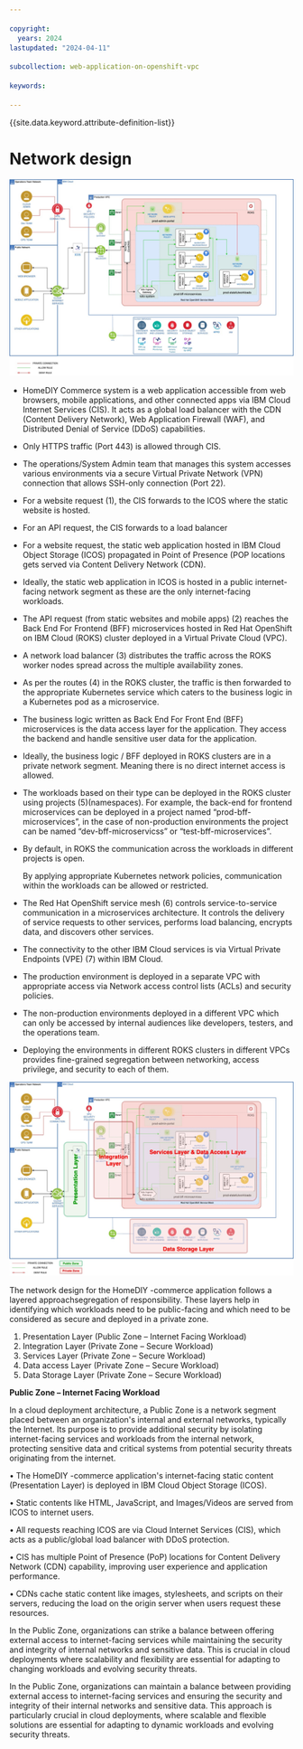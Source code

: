 ```yaml
---

copyright:
  years: 2024
lastupdated: "2024-04-11"

subcollection: web-application-on-openshift-vpc

keywords:

---
```


{{site.data.keyword.attribute-definition-list}}

# Network design

![A diagram of a computer Description automatically generated](image/2b4a6209bfdd026fbdbe4b80d5a0613d.jpg)

-   HomeDIY Commerce system is a web application accessible from web browsers, mobile applications, and other connected apps via IBM Cloud Internet Services (CIS). It acts as a global load balancer with the CDN (Content Delivery Network), Web Application Firewall (WAF), and Distributed Denial of Service (DDoS) capabilities.
-   Only HTTPS traffic (Port 443) is allowed through CIS.
-   The operations/System Admin team that manages this system accesses various environments via a secure Virtual Private Network (VPN) connection that allows SSH-only connection (Port 22).
-   For a website request (1), the CIS forwards to the ICOS where the static website is hosted.
-   For an API request, the CIS forwards to a load balancer
-   For a website request, the static web application hosted in IBM Cloud Object Storage (ICOS) propagated in Point of Presence (POP locations gets served via Content Delivery Network (CDN).
-   Ideally, the static web application in ICOS is hosted in a public internet-facing network segment as these are the only internet-facing workloads.
-   The API request (from static websites and mobile apps) (2) reaches the Back End For Frontend (BFF) microservices hosted in Red Hat OpenShift on IBM Cloud (ROKS) cluster deployed in a Virtual Private Cloud (VPC).
-   A network load balancer (3) distributes the traffic across the ROKS worker nodes spread across the multiple availability zones.
-   As per the routes (4) in the ROKS cluster, the traffic is then forwarded to the appropriate Kubernetes service which caters to the business logic in a Kubernetes pod as a microservice.
-   The business logic written as Back End For Front End (BFF) microservices is the data access layer for the application. They access the backend and handle sensitive user data for the application.
-   Ideally, the business logic / BFF deployed in ROKS clusters are in a private network segment. Meaning there is no direct internet access is allowed.
-   The workloads based on their type can be deployed in the ROKS cluster using projects (5)(namespaces). For example, the back-end for frontend microservices can be deployed in a project named “prod-bff-microservices”, in the case of non-production environments the project can be named “dev-bff-microservicss” or “test-bff-microservices”.
-   By default, in ROKS the communication across the workloads in different projects is open.

    By applying appropriate Kubernetes network policies, communication within the workloads can be allowed or restricted.

-   The Red Hat OpenShift service mesh (6) controls service-to-service communication in a microservices architecture. It controls the delivery of service requests to other services, performs load balancing, encrypts data, and discovers other services.
-   The connectivity to the other IBM Cloud services is via Virtual Private Endpoints (VPE) (7) within IBM Cloud.
-   The production environment is deployed in a separate VPC with appropriate access via Network access control lists (ACLs) and security policies.
-   The non-production environments deployed in a different VPC which can only be accessed by internal audiences like developers, testers, and the operations team.
-   Deploying the environments in different ROKS clusters in different VPCs provides fine-grained segregation between networking, access privilege, and security to each of them.

![A diagram of a computer Description automatically generated](image/55f9ee84834c07de05839fd7fb39d2ce.jpg)

The network design for the HomeDIY -commerce application follows a layered approachsegregation of responsibility. These layers help in identifying which workloads need to be public-facing and which need to be considered as secure and deployed in a private zone.

1.  Presentation Layer (Public Zone – Internet Facing Workload)
2.  Integration Layer (Private Zone – Secure Workload)
3.  Services Layer (Private Zone – Secure Workload)
4.  Data access Layer (Private Zone – Secure Workload)
5.  Data Storage Layer (Private Zone – Secure Workload)

**Public Zone – Internet Facing Workload**

In a cloud deployment architecture, a Public Zone is a network segment placed between an organization's internal and external networks, typically the Internet. Its purpose is to provide additional security by isolating internet-facing services and workloads from the internal network, protecting sensitive data and critical systems from potential security threats originating from the internet.

• The HomeDIY -commerce application's internet-facing static content (Presentation Layer) is deployed in IBM Cloud Object Storage (ICOS).

• Static contents like HTML, JavaScript, and Images/Videos are served from ICOS to internet users.

• All requests reaching ICOS are via Cloud Internet Services (CIS), which acts as a public/global load balancer with DDoS protection.

• CIS has multiple Point of Presence (PoP) locations for Content Delivery Network (CDN) capability, improving user experience and application performance.

• CDNs cache static content like images, stylesheets, and scripts on their servers, reducing the load on the origin server when users request these resources.

In the Public Zone, organizations can strike a balance between offering external access to internet-facing services while maintaining the security and integrity of internal networks and sensitive data. This is crucial in cloud deployments where scalability and flexibility are essential for adapting to changing workloads and evolving security threats.

In the Public Zone, organizations can maintain a balance between providing external access to internet-facing services and ensuring the security and integrity of their internal networks and sensitive data. This approach is particularly crucial in cloud deployments, where scalable and flexible solutions are essential for adapting to dynamic workloads and evolving security threats.

